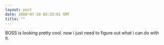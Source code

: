 ```yaml
---
layout: post
date: 2008-07-10 05:33:01 GMT
title: ""
---
```

BOSS is looking pretty cool. now i just need to figure out what i can do with it.